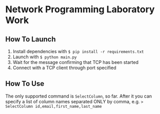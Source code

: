 # Network Programming Laboratory Work

## How To Launch

1. Install dependencies with `$ pip install -r requirements.txt`
1. Launch with `$ python main.py`
1. Wait for the message confirming that TCP has been started
1. Connect with a TCP client through port specified

## How To Use

The only supported command is `SelectColumn`, so far. After it you can specify a list of column names separated ONLY by comma, e.g. `> SelectColumn id,email,first_name,last_name`

